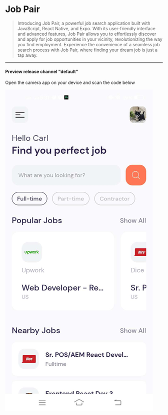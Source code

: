 # Job Pair

 > Introducing Job Pair, a powerful job search application built with JavaScript, React Native, and Expo. With its user-friendly interface and advanced features, Job Pair allows you to effortlessly discover and apply for job opportunities in your vicinity, revolutionizing the way you find employment. Experience the convenience of a seamless job search process with Job Pair, where finding your dream job is just a tap away.

---
 #### Preview release channel "default"
 Open the camera app on your device and scan the code below

 ![alt-text](https://github.com/SudoPengu/job-pair/blob/main/images/Screenshot_20230731_173147.jpg)

 



 
 